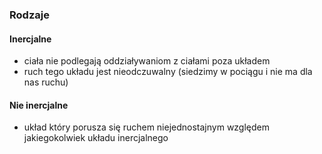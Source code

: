 ### Rodzaje
#### Inercjalne
- ciała nie podlegają oddziaływaniom z ciałami poza układem
- ruch tego układu jest nieodczuwalny (siedzimy w pociągu i nie ma dla nas ruchu)

#### Nie inercjalne
- układ który porusza się ruchem niejednostajnym względem jakiegokolwiek układu inercjalnego

